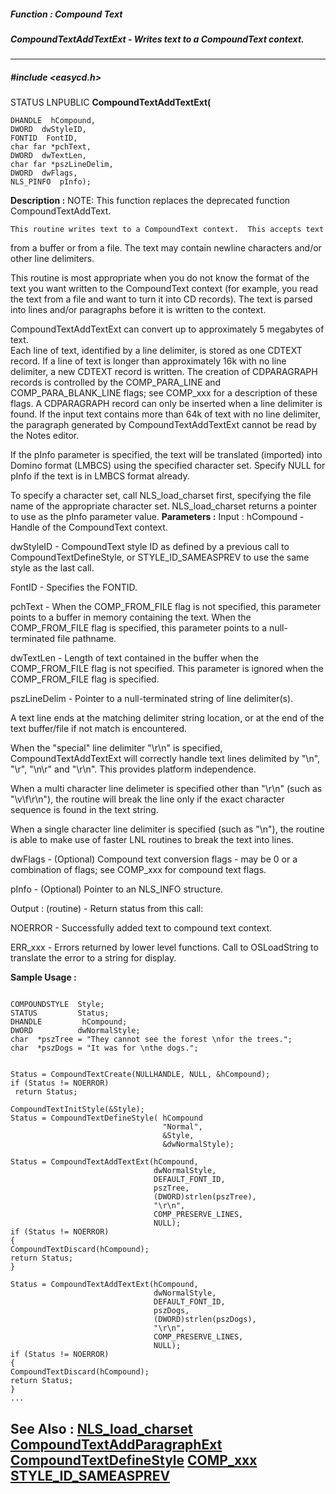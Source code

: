 ##### Function : Compound Text
##### CompoundTextAddTextExt - Writes text to a CompoundText context.
---
##### #include <easycd.h>
STATUS LNPUBLIC **CompoundTextAddTextExt(**

	DHANDLE  hCompound,
	DWORD  dwStyleID,
	FONTID  FontID,
	char far *pchText,
	DWORD  dwTextLen,
	char far *pszLineDelim,
	DWORD  dwFlags,
	NLS_PINFO  pInfo);
**Description :**
NOTE: This function replaces the deprecated function CompoundTextAddText.

	This routine writes text to a CompoundText context.  This accepts text 
from a buffer or from a file. The text may contain newline characters and/or 
other line delimiters.

This routine is most appropriate when you do not know the format of the text 
you want written to the CompoundText context (for example, you read the text 
from a file and want to turn it into CD records).  The text is parsed into 
lines and/or paragraphs before it is written to the context.

CompoundTextAddTextExt can convert up to approximately 5 megabytes of text.  
Each line of text, identified by a line delimiter, is stored as one CDTEXT 
record.  If a line of text is longer than approximately 16k with no line 
delimiter, a new CDTEXT record is written.  The creation of CDPARAGRAPH records 
is controlled by the COMP_PARA_LINE and COMP_PARA_BLANK_LINE flags;  see 
COMP_xxx for a description of these flags.  A CDPARAGRAPH record can only be 
inserted when a line delimiter is found.  If the input text contains more than 
64k of text with no line delimiter, the paragraph generated by 
CompoundTextAddTextExt cannot be read by the Notes editor.

If the pInfo parameter is specified, the text will be translated (imported) 
into Domino format (LMBCS) using the specified character set.  Specify NULL for 
pInfo if the text is in LMBCS format already.

To specify a character set, call NLS_load_charset first, specifying the file 
name of the appropriate character set. NLS_load_charset returns a pointer to 
use as the pInfo parameter value.
**Parameters :**
Input :
hCompound  -  Handle of the CompoundText context.

dwStyleID  -  CompoundText style ID as defined by a previous call to CompoundTextDefineStyle, or STYLE_ID_SAMEASPREV to use the same style as the last call.

FontID  -  Specifies the FONTID.

pchText  -  When the COMP_FROM_FILE flag is not specified, this parameter points to a buffer in memory containing the text.  When the COMP_FROM_FILE flag is specified, this parameter points to a null-terminated file pathname.

dwTextLen  -  Length of text contained in the buffer when the COMP_FROM_FILE flag is not specified.  This parameter is ignored when the COMP_FROM_FILE flag is specified.

pszLineDelim  -  Pointer to a null-terminated string of line delimiter(s).  

A text line ends at the matching delimiter string location, or at the end of the text buffer/file if not match is encountered. 

When the "special" line delimiter "\r\n" is specified, CompoundTextAddTextExt will correctly handle text lines delimited by "\n", "\r", "\n\r" and "\r\n".  This provides platform independence.

When a multi character line delimeter is specified other than "\r\n" (such as "\v\f\r\n"), the routine will break the line only if the exact character sequence is found in the text string.

When a single character line delimiter is specified (such as "\n"), the routine is able to make use of faster LNL routines to break the text into lines.

dwFlags  -  (Optional)  Compound text conversion flags - may be 0 or a combination of flags;  see COMP_xxx for compound text flags.

pInfo  -  (Optional)  Pointer to an NLS_INFO structure.

Output :
(routine)  -  Return status from this call: 

NOERROR - Successfully added text to compound text context.

ERR_xxx - Errors returned by lower level functions. Call to OSLoadString to translate the error to a string for display.


**Sample Usage :**
```

COMPOUNDSTYLE  Style;
STATUS         Status;
DHANDLE         hCompound;
DWORD          dwNormalStyle;
char  *pszTree = "They cannot see the forest \nfor the trees.";
char  *pszDogs = "It was for \nthe dogs.";


Status = CompoundTextCreate(NULLHANDLE, NULL, &hCompound);
if (Status != NOERROR)
 return Status;

CompoundTextInitStyle(&Style);
Status = CompoundTextDefineStyle( hCompound
                                  "Normal",
                                  &Style,
                                  &dwNormalStyle);
                                   
Status = CompoundTextAddTextExt(hCompound,
                                dwNormalStyle,
                                DEFAULT_FONT_ID,
                                pszTree,
                                (DWORD)strlen(pszTree),
                                "\r\n",
                                COMP_PRESERVE_LINES,
                                NULL);
if (Status != NOERROR)
{
CompoundTextDiscard(hCompound);
return Status;
}

Status = CompoundTextAddTextExt(hCompound,
                                dwNormalStyle,
                                DEFAULT_FONT_ID,
                                pszDogs,
                                (DWORD)strlen(pszDogs),
                                "\r\n",
                                COMP_PRESERVE_LINES,
                                NULL);
if (Status != NOERROR)
{
CompoundTextDiscard(hCompound);
return Status;
}
...
```
**See Also :**
[NLS_load_charset](D:/md_files/NLS_load_charset.md)
[CompoundTextAddParagraphExt](D:/md_files/CompoundTextAddParagraphExt.md)
[CompoundTextDefineStyle](D:/md_files/CompoundTextDefineStyle.md)
[COMP_xxx](D:/md_files/COMP_xxx.md)
[STYLE_ID_SAMEASPREV](D:/md_files/STYLE_ID_SAMEASPREV.md)
---
